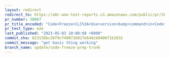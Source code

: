 ```yaml
---
layout: redirect
redirect_to: https://a8c-woo-test-reports.s3.amazonaws.com/public/pr/38067/e2e/index.html
pr_number: 38067
pr_title_encoded: "Code+Freeze+CLI%3A+Use+version+bump+command+in+Code+Freeze+action"
pr_test_type: e2e
last_published: "2023-05-03 10:00:08 +0000"
commit_sha: 623138bc2bf9cf490716927e64dcb0406f1b2832
commit_message: "get basic thing working"
branch_name: update/code-freeze-prep-trunk
---
```

